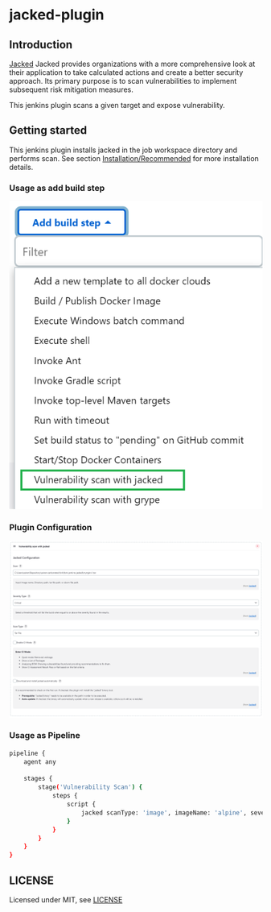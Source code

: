 # jacked-plugin

## Introduction

[Jacked](https://github.com/carbonetes/jacked) Jacked provides organizations with a more comprehensive look at their application to take calculated actions and create a better security approach. Its primary purpose is to scan vulnerabilities to implement subsequent risk mitigation measures.

This jenkins plugin scans a given target and expose vulnerability.

## Getting started

This jenkins plugin installs jacked in the job workspace directory and performs scan. 
See section [Installation/Recommended](https://github.com/carbonetes/jacked) for more installation details.

### Usage as add build step

<img src="assets/add-build-step.png" alt="Jacked plugin" />

### Plugin Configuration

<img src="assets/configuration.png" alt="Jacked plugin configuration" />


### Usage as Pipeline
```sh
pipeline {
    agent any
    
    stages {
        stage('Vulnerability Scan') {
            steps {
                script {
                    jacked scanType: 'image', imageName: 'alpine', severityType: 'high', ciMode: true, autoInstall: true  
                }
            }
        }
    }
}
```

## LICENSE

Licensed under MIT, see [LICENSE](LICENSE.md)

